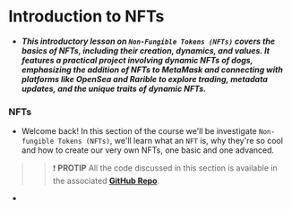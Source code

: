# Introduction to NFTs
- ***This introductory lesson on `Non-Fungible Tokens (NFTs)` covers the basics of NFTs, including their creation, dynamics, and values. It features a practical project involving dynamic NFTs of dogs, emphasizing the addition of NFTs to MetaMask and connecting with platforms like OpenSea and Rarible to explore trading, metadata updates, and the unique traits of dynamic NFTs.***

### NFTs
- Welcome back! In this section of the course we'll be investigate `Non-fungible Tokens (NFTs)`, we'll learn what an `NFT` is, why they're so cool and how to create our very own NFTs, one basic and one advanced.

>> ❗ **PROTIP** All the code discussed in this section is available in the associated **[GitHub Repo](https://github.com/Cyfrin/foundry-nft-cu)**.

- 